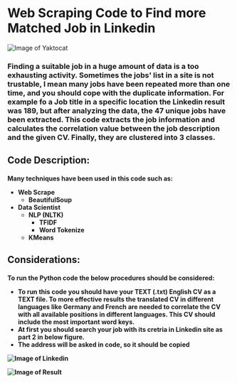 
# Web Scraping Code to Find more Matched Job in Linkedin
![Image of Yaktocat](https://github.com/m-r-tanha/Web-Scraping-for-Linkedin-Job-seeking/blob/master/2020-01-07_21-53-48.png)
<h3>Finding a suitable job in a huge amount of data is a too exhausting activity. Sometimes the jobs' list in a site is not trustable, I mean many jobs have been repeated more than one time, and you should cope with the duplicate information. For example fo a Job title in a specific location the Linkedin result was 189, but after analyzing the data, the 47 unique jobs have been extracted. This code extracts the job information and calculates the correlation value between the job description and the given CV. Finally, they are clustered into 3 classes.

<h2> Code Description:
<h4> Many techniques have been used in this code such as:

- Web Scrape
  - BeautifulSoup
- Data Scientist
  - NLP (NLTK)
    - TFIDF
    - Word Tokenize
  - KMeans
  
<h2> Considerations:
<h4>  To run the Python code the below procedures should be considered: 
  
- To run this code you should have your TEXT (.txt) English CV as a TEXT file. To more effective results the translated CV in different languages like Germany and French are needed to correlate the CV with all available positions in different languages. This CV should include the most important word keys.
- At first you should search your job with its cretria in Linkedin site as part 2 in below figure.
- The address will be asked in code, so it should be copied
  
![Image of Linkedin](https://github.com/m-r-tanha/Web-Scraping-for-Linkedin-Job-seeking/blob/master/2020-01-07_21-47-44.png)


![Image of Result](https://github.com/m-r-tanha/Web-Scraping-for-Linkedin-Job-seeking/blob/master/2020-01-07_23-02-49.png)
